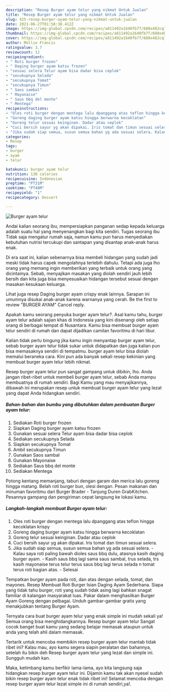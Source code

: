 ```yaml
---
description: "Resep Burger ayam telur yang nikmat Untuk Jualan"
title: "Resep Burger ayam telur yang nikmat Untuk Jualan"
slug: 425-resep-burger-ayam-telur-yang-nikmat-untuk-jualan
date: 2021-06-27T01:58:38.412Z
image: https://img-global.cpcdn.com/recipes/a811492a1640fb7f/680x482cq70/burger-ayam-telur-foto-resep-utama.jpg
thumbnail: https://img-global.cpcdn.com/recipes/a811492a1640fb7f/680x482cq70/burger-ayam-telur-foto-resep-utama.jpg
cover: https://img-global.cpcdn.com/recipes/a811492a1640fb7f/680x482cq70/burger-ayam-telur-foto-resep-utama.jpg
author: Mollie Francis
ratingvalue: 3.7
reviewcount: 12
recipeingredient:
- " Roti burger frozen"
- " Daging burger ayam katsu frozen"
- "sesuai selera Telur ayam bisa dadar bisa ceplok"
- "secukupnya Selada"
- "secukupnya Tomat"
- "secukupnya Timun"
- " Saos sambal"
- " Mayonaise"
- " Saus bbq del monte"
- " Mentega"
recipeinstructions:
- "Oles roti burger dengan mentega lalu dpanggang atas teflon hingga kecoklatan krispy"
- "Goreng daging burger ayam katsu hingga berwarna kecoklatan"
- "Goreng telur sesuai keinginan. Dadar atau ceplok"
- "Cuci bersih sayur yg akan dipakai. Iris tomat dan timun sesuai selera."
- "Jika sudah siap semua, susun semua bahan yg ada sesuai selera. Kalau saya roti paling bawah dioles saus bbq dulu, atasnya kasih daging burger ayam. Kasih saus bbq lagi sama saus sambal, trus selada, trs kasih mayonaise terus telur terus saus bbq lagi terus selada n tomat terus roti bagian atas. Selesai"
categories:
- Resep
tags:
- burger
- ayam
- telur

katakunci: burger ayam telur 
nutrition: 138 calories
recipecuisine: Indonesian
preptime: "PT31M"
cooktime: "PT48M"
recipeyield: "1"
recipecategory: Dessert

---
```



![Burger ayam telur](https://img-global.cpcdn.com/recipes/a811492a1640fb7f/680x482cq70/burger-ayam-telur-foto-resep-utama.jpg)

Andai kalian seorang ibu, mempersiapkan panganan sedap kepada keluarga adalah suatu hal yang menyenangkan bagi kita sendiri. Tugas seorang ibu Tidak saja mengatur rumah saja, namun kamu pun harus menyediakan kebutuhan nutrisi tercukupi dan santapan yang disantap anak-anak harus enak.

Di era  saat ini, kalian sebenarnya bisa membeli hidangan yang sudah jadi meski tidak harus capek mengolahnya terlebih dahulu. Tetapi ada juga lho orang yang memang ingin memberikan yang terbaik untuk orang yang dicintainya. Sebab, menyajikan masakan yang diolah sendiri jauh lebih bersih dan kita juga bisa menyesuaikan hidangan tersebut sesuai dengan masakan kesukaan keluarga. 

Lihat juga resep Daging burger ayam crispy enak lainnya. Sarapan ini umumnya disukai anak-anak karena warnanya yang cerah. Be the first to review &#34;BURGER AYAM&#34; Cancel reply.

Apakah kamu seorang penyuka burger ayam telur?. Asal kamu tahu, burger ayam telur adalah sajian khas di Indonesia yang kini disenangi oleh setiap orang di berbagai tempat di Nusantara. Kamu bisa membuat burger ayam telur sendiri di rumah dan dapat dijadikan camilan favoritmu di hari libur.

Kalian tidak perlu bingung jika kamu ingin menyantap burger ayam telur, sebab burger ayam telur tidak sukar untuk didapatkan dan juga kalian pun bisa memasaknya sendiri di tempatmu. burger ayam telur bisa diolah memalui beraneka cara. Kini pun ada banyak sekali resep kekinian yang membuat burger ayam telur lebih nikmat.

Resep burger ayam telur pun sangat gampang untuk dibikin, lho. Anda jangan ribet-ribet untuk membeli burger ayam telur, sebab Anda mampu membuatnya di rumah sendiri. Bagi Kamu yang mau menyajikannya, dibawah ini merupakan resep untuk membuat burger ayam telur yang lezat yang dapat Anda hidangkan sendiri.

<!--inarticleads1-->

##### Bahan-bahan dan bumbu yang dibutuhkan dalam pembuatan Burger ayam telur:

1. Sediakan  Roti burger frozen
1. Siapkan  Daging burger ayam katsu frozen
1. Gunakan sesuai selera Telur ayam bisa dadar bisa ceplok
1. Sediakan secukupnya Selada
1. Siapkan secukupnya Tomat
1. Ambil secukupnya Timun
1. Gunakan  Saos sambal
1. Gunakan  Mayonaise
1. Sediakan  Saus bbq del monte
1. Sediakan  Mentega


Potong kentang memanjang, taburi dengan garam dan merica lalu goreng hingga matang. Belah roti burger bun, olesi dengan. Pesan makanan dan minuman favoritmu dari Burger Brader - Tanjung Duren GrabKitchen. Pesannya gampang dan pengiriman cepat langsung ke lokasi kamu. 

<!--inarticleads2-->

##### Langkah-langkah membuat Burger ayam telur:

1. Oles roti burger dengan mentega lalu dpanggang atas teflon hingga kecoklatan krispy
1. Goreng daging burger ayam katsu hingga berwarna kecoklatan
1. Goreng telur sesuai keinginan. Dadar atau ceplok
1. Cuci bersih sayur yg akan dipakai. Iris tomat dan timun sesuai selera.
1. Jika sudah siap semua, susun semua bahan yg ada sesuai selera. - Kalau saya roti paling bawah dioles saus bbq dulu, atasnya kasih daging burger ayam. - Kasih saus bbq lagi sama saus sambal, trus selada, trs kasih mayonaise terus telur terus saus bbq lagi terus selada n tomat terus roti bagian atas. - Selesai


Tempatkan burger ayam pada roti, dan atas dengan selada, tomat, dan mayones. Resep Membuat Roti Burger Isian Daging Ayam Sederhana. Siapa yang tidak tahu burger, roti yang sudah tidak asing lagi bahkan snagat familiar di kalangan masyarakat luas. Pakar dalam menghasilkan Burger Ayam Goreng dengan pelbagai. Unduh gambar-gambar gratis yang menakjubkan tentang Burger Ayam. 

Ternyata cara buat burger ayam telur yang enak simple ini mudah sekali ya! Semua orang bisa menghidangkannya. Resep burger ayam telur Sangat cocok banget buat kamu yang sedang belajar memasak ataupun untuk anda yang telah ahli dalam memasak.

Tertarik untuk mencoba membikin resep burger ayam telur mantab tidak ribet ini? Kalau mau, ayo kamu segera siapin peralatan dan bahannya, setelah itu bikin deh Resep burger ayam telur yang lezat dan simple ini. Sungguh mudah kan. 

Maka, ketimbang kamu berfikir lama-lama, ayo kita langsung saja hidangkan resep burger ayam telur ini. Dijamin kamu tak akan nyesel sudah bikin resep burger ayam telur enak tidak ribet ini! Selamat mencoba dengan resep burger ayam telur lezat simple ini di rumah sendiri,ya!.

